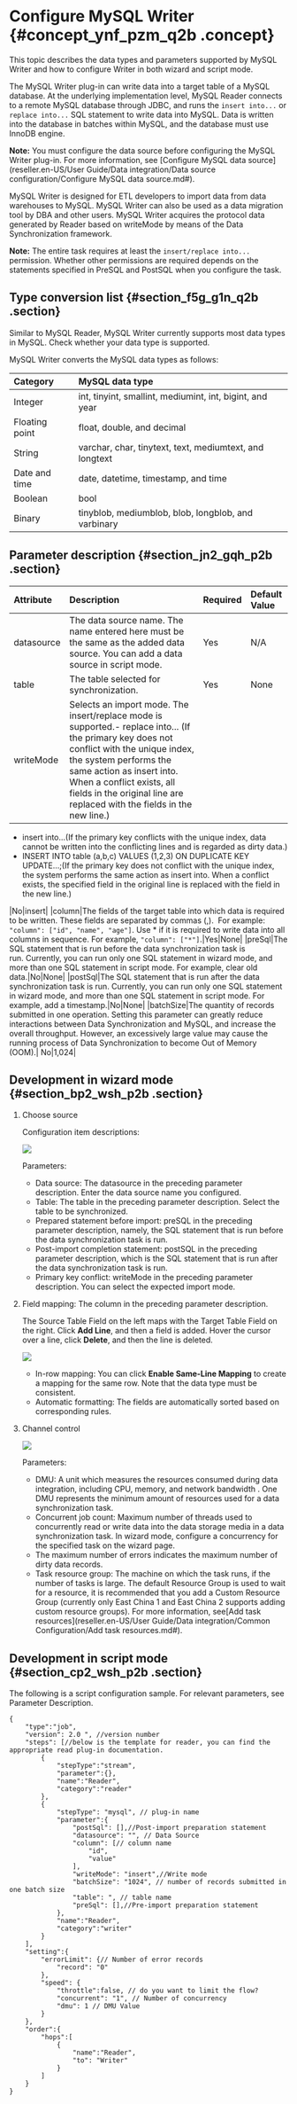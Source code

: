 # Configure MySQL Writer {#concept_ynf_pzm_q2b .concept}

This topic describes the data types and parameters supported by MySQL Writer and how to configure Writer in both wizard and script mode.

The MySQL Writer plug-in can write data into a target table of a MySQL database. At the underlying implementation level, MySQL Reader connects to a remote MySQL database through JDBC, and runs the `insert into...` or `replace into...` SQL statement to write data into MySQL. Data is written into the database in batches within MySQL, and the database must use InnoDB engine. 

**Note:** You must configure the data source before configuring the MySQL Writer plug-in. For more information, see [Configure MySQL data source](reseller.en-US/User Guide/Data integration/Data source configuration/Configure MySQL data source.md#).

MySQL Writer is designed for ETL developers to import data from data warehouses to MySQL. MySQL Writer can also be used as a data migration tool by DBA and other users. MySQL Writer acquires the protocol data generated by Reader based on writeMode by means of the Data Synchronization framework.

**Note:** The entire task requires at least the `insert/replace into...` permission. Whether other permissions are required depends on the statements specified in PreSQL and PostSQL when you configure the task.

## Type conversion list {#section_f5g_g1n_q2b .section}

Similar to MySQL Reader, MySQL Writer currently supports most data types in MySQL. Check whether your data type is supported.

MySQL Writer converts the MySQL data types as follows:

|Category|MySQL data type|
|:-------|:--------------|
|Integer|int, tinyint, smallint, mediumint, int, bigint, and year|
|Floating point|float, double, and decimal|
|String|varchar, char, tinytext, text, mediumtext, and longtext|
|Date and time|date, datetime, timestamp, and time|
|Boolean|bool|
|Binary|tinyblob, mediumblob, blob, longblob, and varbinary|

## Parameter description​ {#section_jn2_gqh_p2b .section}

|Attribute|Description|Required|Default Value|
|:--------|:----------|:-------|:------------|
|datasource|The data source name. The name entered here must be the same as the added data source. You can add a data source in script mode.|Yes|N/A|
|table|The table selected for synchronization.|Yes|None|
|writeMode|Selects an import mode. The insert/replace mode is supported.-   replace into... \(If the primary key does not conflict with the unique index, the system performs the same action as insert into. When a conflict exists, all fields in the original line are replaced with the fields in the new line.\)
-   insert into...\(If the primary key conflicts with the unique index, data cannot be written into the conflicting lines and is regarded as dirty data.\)
-   INSERT INTO table \(a,b,c\) VALUES \(1,2,3\) ON DUPLICATE KEY UPDATE…;\(If the primary key does not conflict with the unique index, the system performs the same action as insert into. When a conflict exists, the specified field in the original line is replaced with the field in the new line.\)

|No|insert|
|column|The fields of the target table into which data is required to be written. These fields are separated by commas \(,\).  For example: `"column": ["id", "name", "age"]`. Use \* if it is required to write data into all columns in sequence. For example, `"column": ["*"]`.|Yes|None|
|preSql|The SQL statement that is run before the data synchronization task is run. Currently, you can run only one SQL statement in wizard mode, and more than one SQL statement in script mode. For example, clear old data.|No|None|
|postSql|The SQL statement that is run after the data synchronization task is run. Currently, you can run only one SQL statement in wizard mode, and more than one SQL statement in script mode. For example, add a timestamp.|No|None|
|batchSize|The quantity of records submitted in one operation. Setting this parameter can greatly reduce interactions between Data Synchronization and MySQL, and increase the overall throughput. However, an excessively large value may cause the running process of Data Synchronization to become Out of Memory \(OOM\).| No|1,024|

## Development in wizard mode {#section_bp2_wsh_p2b .section}

1.  Choose source

    Configuration item descriptions:

    ![](http://static-aliyun-doc.oss-cn-hangzhou.aliyuncs.com/assets/img/16250/15501090108183_en-US.png)

    Parameters:

    -   Data source: The datasource in the preceding parameter description. Enter the data source name you configured.
    -   Table: The table in the preceding parameter description. Select the table to be synchronized.
    -   Prepared statement before import: preSQL in the preceding parameter description, namely, the SQL statement that is run before the data synchronization task is run.
    -   Post-import completion statement: postSQL in the preceding parameter description, which is the SQL statement that is run after the data synchronization task is run.
    -   Primary key conflict: writeMode in the preceding parameter description. You can select the expected import mode.
2.  Field mapping: The column in the preceding parameter description.

    The Source Table Field on the left maps with the Target Table Field on the right. Click **Add Line**, and then a field is added. Hover the cursor over a line, click **Delete**, and then the line is deleted.

    ![](http://static-aliyun-doc.oss-cn-hangzhou.aliyuncs.com/assets/img/16250/15501090108193_en-US.png)

    -   In-row mapping: You can click **Enable Same-Line Mapping** to create a mapping for the same row. Note that the data type must be consistent.
    -   Automatic formatting: The fields are automatically sorted based on corresponding rules.
3.  Channel control

    ![](http://static-aliyun-doc.oss-cn-hangzhou.aliyuncs.com/assets/img/16221/15501090107675_en-US.png)

    Parameters:

    -   DMU: A unit which measures the resources consumed during data integration, including CPU, memory, and network bandwidth . One DMU represents the minimum amount of resources used for a data synchronization task.
    -   Concurrent job count: Maximum number of threads used to concurrently read or write data into the data storage media in a data synchronization task. In wizard mode, configure a concurrency for the specified task on the wizard page.
    -   The maximum number of errors indicates the maximum number of dirty data records.
    -   Task resource group: The machine on which the task runs, if the number of tasks is large. The default Resource Group is used to wait for a resource, it is recommended that you add a Custom Resource Group \(currently only East China 1 and East China 2 supports adding custom resource groups\). For more information, see[Add task resources](reseller.en-US/User Guide/Data integration/Common Configuration/Add task resources.md#).

## Development in script mode {#section_cp2_wsh_p2b .section}

The following is a script configuration sample. For relevant parameters, see Parameter Description.

```
{
    "type":"job",
    "version": 2.0 ", //version number
    "steps": [//below is the template for reader, you can find the appropriate read plug-in documentation.
        {
            "stepType":"stream",
            "parameter":{},
            "name":"Reader",
            "category":"reader"
        },
        {
            "stepType": "mysql", // plug-in name
            "parameter":{
                "postSql": [],//Post-import preparation statement
                "datasource": "", // Data Source
                "column": [// column name
                    "id",
                    "value"
                ],
                "writeMode": "insert",//Write mode
                "batchSize": "1024", // number of records submitted in one batch size
                "table": ", // table name
                "preSql": [],//Pre-import preparation statement
            },
            "name":"Reader",
            "category":"writer"
        }
    ],
    "setting":{
        "errorLimit": {// Number of error records
            "record": "0"
        },
        "speed": {
            "throttle":false, // do you want to limit the flow?
            "concurrent": "1", // Number of concurrency
            "dmu": 1 // DMU Value
        }
    },
    "order":{
        "hops":[
            {
                "name":"Reader",
                "to": "Writer"
            }
        ]
    }
}
```

